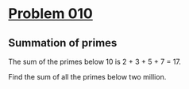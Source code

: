 # [Problem 010](https://projecteuler.net/problem=10)
## Summation of primes


The sum of the primes below 10 is 2 + 3 + 5 + 7 = 17.

Find the sum of all the primes below two million.


